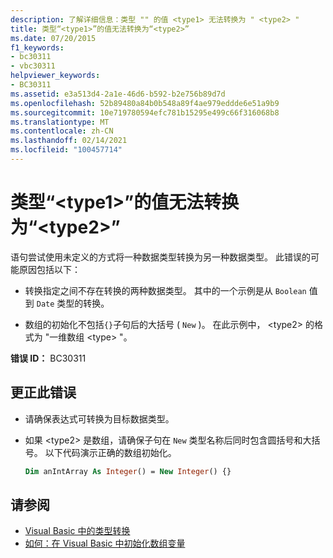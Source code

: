 ```yaml
---
description: 了解详细信息：类型 "" 的值 <type1> 无法转换为 " <type2> "
title: 类型“<type1>”的值无法转换为“<type2>”
ms.date: 07/20/2015
f1_keywords:
- bc30311
- vbc30311
helpviewer_keywords:
- BC30311
ms.assetid: e3a513d4-2a1e-46d6-b592-b2e756b89d7d
ms.openlocfilehash: 52b89480a84b0b548a89f4ae979eddde6e51a9b9
ms.sourcegitcommit: 10e719780594efc781b15295e499c66f316068b8
ms.translationtype: MT
ms.contentlocale: zh-CN
ms.lasthandoff: 02/14/2021
ms.locfileid: "100457714"
---
```

# <a name="value-of-type-type1-cannot-be-converted-to-type2"></a>类型“\<type1>”的值无法转换为“\<type2>”

语句尝试使用未定义的方式将一种数据类型转换为另一种数据类型。 此错误的可能原因包括以下：

- 转换指定之间不存在转换的两种数据类型。 其中的一个示例是从 `Boolean` 值到 `Date` 类型的转换。

- 数组的初始化不包括`{}`子句后的大括号 ( `New` )。 在此示例中， \<type2> 的格式为 "一维数组 \<type> "。

**错误 ID：** BC30311

## <a name="to-correct-this-error"></a>更正此错误

- 请确保表达式可转换为目标数据类型。

- 如果 \<type2> 是数组，请确保子句在 `New` 类型名称后同时包含圆括号和大括号。 以下代码演示正确的数组初始化。

  ```vb
  Dim anIntArray As Integer() = New Integer() {}
  ```

## <a name="see-also"></a>请参阅

- [Visual Basic 中的类型转换](../programming-guide/language-features/data-types/type-conversions.md)
- [如何：在 Visual Basic 中初始化数组变量](../programming-guide/language-features/arrays/how-to-initialize-an-array-variable.md)

